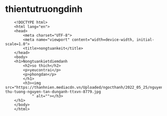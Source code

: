 # thientutruongdinh
        <!DOCTYPE html>
        <html lang="en">
        <head>
            <meta charset="UTF-8">
            <meta name="viewport" content="width=device-width, initial-scale=1.0">
            <title>nongtuankeit</title>
        </head>
        <body>
        <h1>Nongtuankietdiemdanh
            <h2>so thich</h2>
            <p>yeucontrai</p> 
            <p>phongdan</p>
            </h1>
            <h3><img src="https://thanhnien.mediacdn.vn/Uploaded/ngocthanh/2022_05_25/nguyen-thu-tuong-nguyen-tan-dunganh-ttxvn-8779.jpg
                " alt=""></h3>
        </h1>
        </body>
        </html>
